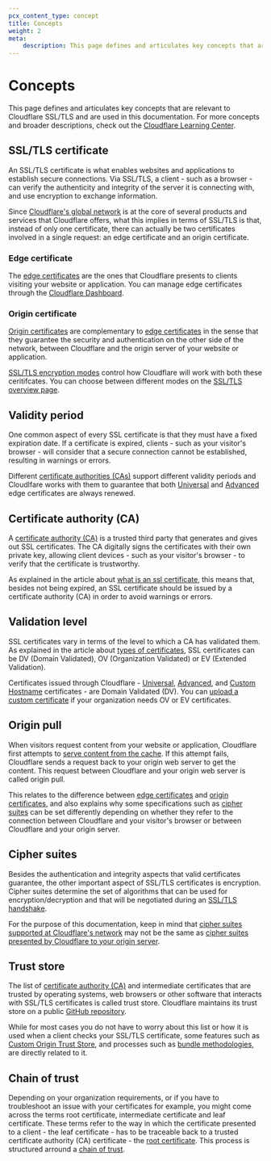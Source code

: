 ```yaml
---
pcx_content_type: concept
title: Concepts
weight: 2
meta: 
    description: This page defines and articulates key concepts that are relevant to Cloudflare SSL/TLS and are used in the Cloudflare SSL/TLS documentation.
---
```


# Concepts

This page defines and articulates key concepts that are relevant to Cloudflare SSL/TLS and are used in this documentation. For more concepts and broader descriptions, check out the [Cloudflare Learning Center](https://www.cloudflare.com/learning/ssl/what-is-ssl/).

## SSL/TLS certificate

An SSL/TLS certificate is what enables websites and applications to establish secure connections. Via SSL/TLS, a client - such as a browser - can verify the authenticity and integrity of the server it is connecting with, and use encryption to exchange information.

Since [Cloudflare's global network](https://www.cloudflare.com/network/) is at the core of several products and services that Cloudflare offers, what this implies in terms of SSL/TLS is that, instead of only one certificate, there can actually be two certificates involved in a single request: an edge certificate and an origin certificate.

### Edge certificate

The [edge certificates](/ssl/edge-certificates/) are the ones that Cloudflare presents to clients visiting your website or application. You can manage edge certificates through the [Cloudflare Dashboard](https://dash.cloudflare.com/?to=/:account/:zone/ssl-tls/edge-certificates).

### Origin certificate

[Origin certificates](/ssl/origin-configuration/) are complementary to [edge certificates](#edge-certificate) in the sense that they guarantee the security and authentication on the other side of the network, between Cloudflare and the origin server of your website or application.

[SSL/TLS encryption modes](/ssl/origin-configuration/ssl-modes/) control how Cloudflare will work with both these ceritifcates. You can choose between different modes on the [SSL/TLS overview page](https://dash.cloudflare.com/?to=/:account/:zone/ssl-tls).

## Validity period

One common aspect of every SSL certificate is that they must have a fixed expiration date. If a certificate is expired, clients - such as your visitor's browser - will consider that a secure connection cannot be established, resulting in warnings or errors.

Different [certificate authorities (CAs)](#certificate-authority) support different validity periods and Cloudlfare works with them to guarantee that both [Universal](/ssl/edge-certificates/universal-ssl/) and [Advanced](/ssl/edge-certificates/advanced-certificate-manager/) edge certificates are always renewed.

## Certificate authority (CA)

A [certificate authority (CA)](/ssl/reference/certificate-authorities/) is a trusted third party that generates and gives out SSL certificates. The CA digitally signs the certificates with their own private key, allowing client devices - such as your visitor's browser - to verify that the certificate is trustworthy.

As explained in the article about [what is an ssl certificate](https://www.cloudflare.com/learning/ssl/what-is-an-ssl-certificate/), this means that, besides not being expired, an SSL certificate should be issued by a certificate authority (CA) in order to avoid warnings or errors.

## Validation level

SSL certificates vary in terms of the level to which a CA has validated them. As explained in the article about [types of certificates](https://www.cloudflare.com/learning/ssl/types-of-ssl-certificates/), SSL certificates can be DV (Domain Validated), OV (Organization Validated) or EV (Extended Validation).

Certificates issued through Cloudflare - [Universal](/ssl/edge-certificates/universal-ssl/), [Advanced](/ssl/edge-certificates/advanced-certificate-manager/), and [Custom Hostname](/cloudflare-for-platforms/cloudflare-for-saas/security/certificate-management/) certificates - are Domain Validated (DV). You can [upload a custom certificate](/ssl/edge-certificates/custom-certificates/) if your organization needs OV or EV certificates.

## Origin pull

When visitors request content from your website or application, Cloudflare first attempts to [serve content from the cache](https://www.cloudflare.com/learning/cdn/what-is-caching/). If this attempt fails, Cloudflare sends a request back to your origin web server to get the content. This request between Cloudflare and your origin web server is called origin pull.

This relates to the difference between [edge certificates](#edge-certificate) and [origin certificates](#origin-certificate), and also explains why some specifications such as [cipher suites](#cipher-suites) can be set differently depending on whether they refer to the connection between Cloudflare and your visitor's browser or between Cloudflare and your origin server.

## Cipher suites

Besides the authentication and integrity aspects that valid certificates guarantee, the other important aspect of SSL/TLS certificates is encryption. Cipher suites determine the set of algorithms that can be used for encryption/decryption and that will be negotiated during an [SSL/TLS handshake](https://www.cloudflare.com/learning/ssl/what-happens-in-a-tls-handshake/).

For the purpose of this documentation, keep in mind that [cipher suites supported at Cloudflare's network](/ssl/reference/cipher-suites/supported-cipher-suites/) may not be the same as [cipher suites presented by Cloudflare to your origin server](/ssl/origin-configuration/cipher-suites/).

## Trust store

The list of [certificate authority (CA)](#certificate-authority-ca) and intermediate certificates that are trusted by operating systems, web browsers or other software that interacts with SSL/TLS certificates is called trust store. Cloudflare maintains its trust store on a public [GitHub repository](https://github.com/cloudflare/cfssl_trust).

While for most cases you do not have to worry about this list or how it is used when a client checks your SSL/TLS certificate, some features such as [Custom Origin Trust Store](/ssl/origin-configuration/custom-origin-trust-store/), and processes such as [bundle methodologies](/ssl/edge-certificates/custom-certificates/bundling-methodologies/), are directly related to it.

## Chain of trust

Depending on your organization requirements, or if you have to troubleshoot an issue with your certificates for example, you might come across the terms root certificate, intermediate certificate and leaf certificate. These terms refer to the way in which the certificate presented to a client - the leaf certificate - has to be traceable back to a trusted certificate authority (CA) certificate - the [root certificate](https://en.wikipedia.org/wiki/Root_certificate). This process is structured arround a [chain of trust](https://en.wikipedia.org/wiki/Chain_of_trust).
